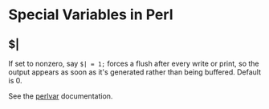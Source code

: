 # Special Variables in Perl

## $|

If set to nonzero, say `$| = 1;` forces a flush after every write or print, so the output appears as soon as it's generated rather than being buffered. Default is 0.

See the [perlvar](https://perldoc.perl.org/perlvar) documentation.

